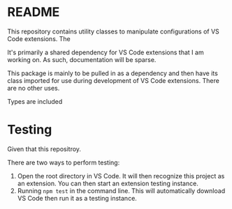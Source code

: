 # README

This repository contains utility classes to manipulate configurations of VS Code extensions. The 

It's primarily a shared dependency for VS Code extensions that I am working on. As such, documentation will be sparse.

This package is mainly to be pulled in as a dependency and then have its class imported for use during development of VS Code extensions. There are no other uses.

Types are included


# Testing

Given that this repositroy.

There are two ways to perform testing:
 1. Open the root directory in VS Code. It will then recognize this project as an extension. You can then start an extension testing instance.
 1. Running `npm test` in the command line. This will automatically download VS Code then run it as a testing instance.

